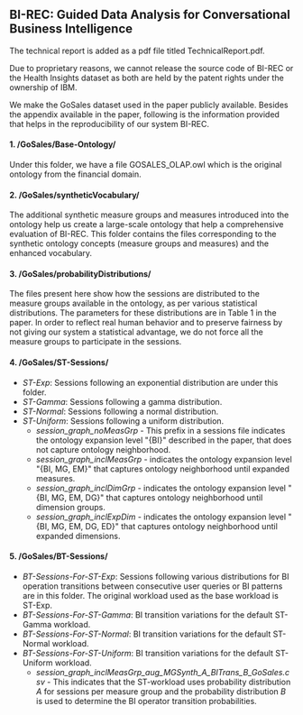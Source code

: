 
## BI-REC: Guided Data Analysis for Conversational Business Intelligence

The technical report is added as a pdf file titled TechnicalReport.pdf.

Due to proprietary reasons, we cannot release the source code of BI-REC or the Health Insights dataset as both are held by the patent rights under the ownership of IBM.

We make the GoSales dataset used in the paper publicly available. Besides the appendix available in the paper, following is the information provided that helps in the reproducibility of our system BI-REC.

#### 1. /GoSales/Base-Ontology/

Under this folder, we have a file GOSALES_OLAP.owl which is the original ontology from the financial domain.

#### 2. /GoSales/syntheticVocabulary/

The additional synthetic measure groups and measures introduced into the ontology help us create a large-scale ontology that help a comprehensive evaluation of BI-REC. This folder contains the files corresponding to the synthetic ontology concepts (measure groups and measures) and the enhanced vocabulary.

#### 3. /GoSales/probabilityDistributions/

The files present here show how the sessions are distributed to the measure groups available in the ontology, as per various statistical distributions. The parameters for these distributions are in Table 1 in the paper. In order to reflect real human behavior and to preserve fairness by not giving our system a statistical advantage, we do not force all the measure groups to participate in the sessions.

#### 4. /GoSales/ST-Sessions/

- *ST-Exp*: Sessions following an exponential distribution are under this folder.
- *ST-Gamma*: Sessions following a gamma distribution.
- *ST-Normal*: Sessions following a normal distribution.
- *ST-Uniform*: Sessions following a uniform distribution.
	- *session_graph_noMeasGrp* - This prefix in a sessions file indicates the ontology expansion level "{BI}" described in the paper, that does not capture ontology neighborhood.
	- *session_graph_inclMeasGrp* - indicates the ontology expansion level "{BI, MG, EM}" that captures ontology neighborhood until expanded measures.
	- *session_graph_inclDimGrp* - indicates the ontology expansion level "{BI, MG, EM, DG}" that captures ontology neighborhood until dimension groups.
	- *session_graph_inclExpDim* - indicates the ontology expansion level "{BI, MG, EM, DG, ED}" that captures ontology neighborhood until expanded dimensions.
	
#### 5. /GoSales/BT-Sessions/

- *BT-Sessions-For-ST-Exp*: Sessions following various distributions for BI operation transitions between consecutive user queries or BI patterns are in this folder. The original workload used as the base workload is ST-Exp.
- *BT-Sessions-For-ST-Gamma*: BI transition variations for the default ST-Gamma workload.
- *BT-Sessions-For-ST-Normal*: BI transition variations for the default ST-Normal workload.
- *BT-Sessions-For-ST-Uniform*: BI transition variations for the default ST-Uniform workload.
	- *session_graph_inclMeasGrp_aug_MGSynth_A_BITrans_B_GoSales.csv* - This indicates that the ST-workload uses probability distribution *A* for sessions per measure group and the probability distribution *B* is used to determine the BI operator transition probabilities.

